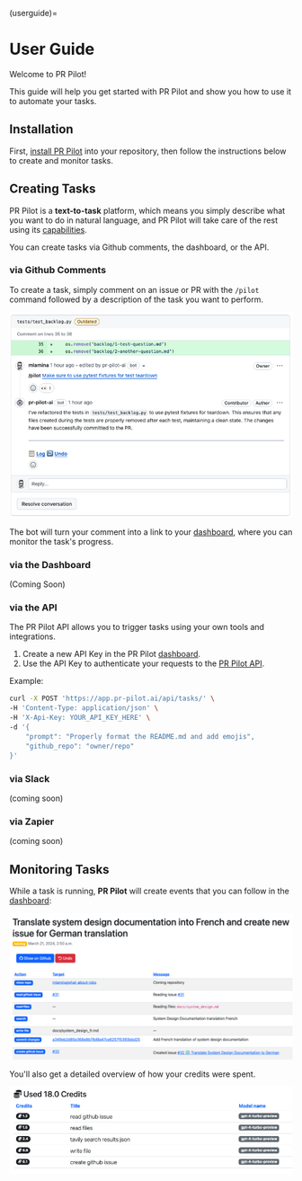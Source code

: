 (userguide)=
# User Guide

Welcome to PR Pilot!

This guide will help you get started with PR Pilot and show you how to use it to automate your tasks.

## Installation

First, [install PR Pilot](https://github.com/apps/pr-pilot-ai) into your repository, then follow the instructions below to create and monitor tasks.

## Creating Tasks

PR Pilot is a **text-to-task** platform, which means you simply describe what you want to do in natural language, and PR Pilot will take care of the rest using its [capabilities](./capabilities.md).

You can create tasks via Github comments, the dashboard, or the API.

### via Github Comments

To create a task, simply comment on an issue or PR with the `/pilot` command followed by a description of the task you want to perform.


![First pilot command](img/first_command.png)

The bot will turn your comment into a link to your [dashboard](https://app.pr-pilot.ai), where you can monitor the task's progress.


### via the Dashboard

(Coming Soon)

### via the API

The PR Pilot API allows you to trigger tasks using your own tools and integrations.

1. Create a new API Key in the PR Pilot [dashboard](https://app.pr-pilot.ai/dashboard/api-keys/).
2. Use the API Key to authenticate your requests to the [PR Pilot API](https://app.pr-pilot.ai/api/swagger-ui/).

Example:
```bash
curl -X POST 'https://app.pr-pilot.ai/api/tasks/' \
-H 'Content-Type: application/json' \
-H 'X-Api-Key: YOUR_API_KEY_HERE' \
-d '{
    "prompt": "Properly format the README.md and add emojis",
    "github_repo": "owner/repo"
}'
```

### via Slack

(coming soon)

### via Zapier

(coming soon)

## Monitoring Tasks

While a task is running, **PR Pilot** will create events that you can follow in the [dashboard](https://app.pr-pilot.ai/dashboard/tasks/):

![PR Pilot](img/how_it_works_dashboard.png)

You'll also get a detailed overview of how your credits were spent.

![Monitoring PR Pilot](img/how_it_works_cost.png)